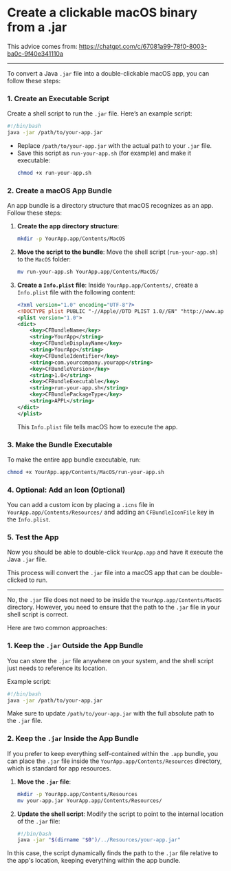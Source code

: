 # Create a clickable macOS binary from a .jar

This advice comes from: https://chatgpt.com/c/67081a99-78f0-8003-ba0c-9f40e341110a

---
To convert a Java `.jar` file into a double-clickable macOS app, you can follow these steps:

### 1. **Create an Executable Script**
Create a shell script to run the `.jar` file. Here’s an example script:
```bash
#!/bin/bash
java -jar /path/to/your-app.jar
```
- Replace `/path/to/your-app.jar` with the actual path to your `.jar` file.
- Save this script as `run-your-app.sh` (for example) and make it executable:
  ```bash
  chmod +x run-your-app.sh
  ```

### 2. **Create a macOS App Bundle**
An app bundle is a directory structure that macOS recognizes as an app. Follow these steps:

1. **Create the app directory structure**:
   ```bash
   mkdir -p YourApp.app/Contents/MacOS
   ```

2. **Move the script to the bundle**:
   Move the shell script (`run-your-app.sh`) to the `MacOS` folder:
   ```bash
   mv run-your-app.sh YourApp.app/Contents/MacOS/
   ```

3. **Create a `Info.plist` file**:
   Inside `YourApp.app/Contents/`, create a `Info.plist` file with the following content:
   ```xml
   <?xml version="1.0" encoding="UTF-8"?>
   <!DOCTYPE plist PUBLIC "-//Apple//DTD PLIST 1.0//EN" "http://www.apple.com/DTDs/PropertyList-1.0.dtd">
   <plist version="1.0">
   <dict>
       <key>CFBundleName</key>
       <string>YourApp</string>
       <key>CFBundleDisplayName</key>
       <string>YourApp</string>
       <key>CFBundleIdentifier</key>
       <string>com.yourcompany.yourapp</string>
       <key>CFBundleVersion</key>
       <string>1.0</string>
       <key>CFBundleExecutable</key>
       <string>run-your-app.sh</string>
       <key>CFBundlePackageType</key>
       <string>APPL</string>
   </dict>
   </plist>
   ```
   This `Info.plist` file tells macOS how to execute the app.

### 3. **Make the Bundle Executable**
To make the entire app bundle executable, run:
```bash
chmod +x YourApp.app/Contents/MacOS/run-your-app.sh
```

### 4. **Optional: Add an Icon (Optional)**
You can add a custom icon by placing a `.icns` file in `YourApp.app/Contents/Resources/` and adding an `CFBundleIconFile` key in the `Info.plist`.

### 5. **Test the App**
Now you should be able to double-click `YourApp.app` and have it execute the Java `.jar` file.

This process will convert the `.jar` file into a macOS app that can be double-clicked to run.

----

No, the `.jar` file does not need to be inside the `YourApp.app/Contents/MacOS` directory. However, you need to ensure that the path to the `.jar` file in your shell script is correct.

Here are two common approaches:

### 1. **Keep the `.jar` Outside the App Bundle**
You can store the `.jar` file anywhere on your system, and the shell script just needs to reference its location.

Example script:
```bash
#!/bin/bash
java -jar /path/to/your-app.jar
```
Make sure to update `/path/to/your-app.jar` with the full absolute path to the `.jar` file.

### 2. **Keep the `.jar` Inside the App Bundle**
If you prefer to keep everything self-contained within the `.app` bundle, you can place the `.jar` file inside the `YourApp.app/Contents/Resources` directory, which is standard for app resources.

1. **Move the `.jar` file**:
   ```bash
   mkdir -p YourApp.app/Contents/Resources
   mv your-app.jar YourApp.app/Contents/Resources/
   ```

2. **Update the shell script**:
   Modify the script to point to the internal location of the `.jar` file:
   ```bash
   #!/bin/bash
   java -jar "$(dirname "$0")/../Resources/your-app.jar"
   ```

In this case, the script dynamically finds the path to the `.jar` file relative to the app's location, keeping everything within the app bundle.

